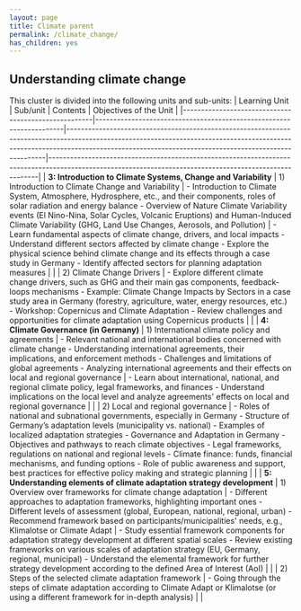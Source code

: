 ```yaml
---
layout: page
title: Climate parent
permalink: /climate_change/
has_children: yes
---
```

## Understanding climate change 
This cluster is divided into the following units and sub-units:
| Learning Unit                                      | Sub/unit                                                           | Contents                                                                                                                                                                                                                          | Objectives of the Unit                                                                                                                                |
|-----------------------------------------------------|---------------------------------------------------------------------|------------------------------------------------------------------------------------------------------------------------------------------------------------------------------------------------------------------------------------|---------------------------------------------------------------------------------------------------------------------------------------------------------|
| **3: Introduction to Climate Systems, Change and Variability** | 1) Introduction to Climate Change and Variability                 | - Introduction to Climate System, Atmosphere, Hydrosphere, etc., and their components, roles of solar radiation and energy balance - Overview of Nature Climate Variability events (El Nino-Nina, Solar Cycles, Volcanic Eruptions) and Human-Induced Climate Variability (GHG, Land Use Changes, Aerosols, and Pollution) | - Learn fundamental aspects of climate change, drivers, and local impacts - Understand different sectors affected by climate change - Explore the physical science behind climate change and its effects through a case study in Germany - Identify affected sectors for planning adaptation measures |
|                                                         | 2) Climate Change Drivers                                        | - Explore different climate change drivers, such as GHG and their main gas components, feedback-loops mechanisms - Example: Climate Change Impacts by Sectors in a case study area in Germany (forestry, agriculture, water, energy resources, etc.) - Workshop: Copernicus and Climate Adaptation - Review challenges and opportunities for climate adaptation using Copernicus products |                                                                                                                                                                                                                         |
| **4: Climate Governance (in Germany)**               | 1) International climate policy and agreements                    | - Relevant national and international bodies concerned with climate change - Understanding international agreements, their implications, and enforcement methods - Challenges and limitations of global agreements - Analyzing international agreements and their effects on local and regional governance | - Learn about international, national, and regional climate policy, legal frameworks, and finances - Understand implications on the local level and analyze agreements' effects on local and regional governance |
|                                                         | 2) Local and regional governance                                   | - Roles of national and subnational governments, especially in Germany - Structure of Germany’s adaptation levels (municipality vs. national) - Examples of localized adaptation strategies - Governance and Adaptation in Germany - Objectives and pathways to reach climate objectives - Legal frameworks, regulations on national and regional levels - Climate finance: funds, financial mechanisms, and funding options - Role of public awareness and support, best practices for effective policy making and strategic planning |                                                                                                                                                                                                                         |
| **5: Understanding elements of climate adaptation strategy development** | 1) Overview over frameworks for climate change adaptation       | - Different approaches to adaptation frameworks, highlighting important ones - Different levels of assessment (global, European, national, regional, urban) - Recommend framework based on participants/municipalities' needs, e.g., Klimalotse or Climate Adapt | - Study essential framework components for adaptation strategy development at different spatial scales - Review existing frameworks on various scales of adaptation strategy (EU, Germany, regional, municipal) - Understand the elemental framework for further strategy development according to the defined Area of Interest (AoI) |
|                                                         | 2) Steps of the selected climate adaptation framework             | - Going through the steps of climate adaptation according to Climate Adapt or Klimalotse (or using a different framework for in-depth analysis)                                                                                         |                                                                                                                                                                                                                         |
